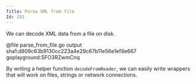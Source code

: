 ```yaml
---
Title: Parse XML from file
Id: 331
---
```


We can decode XML data from a file on disk.

@file parse_from_file.go output sha1:d809c63b9130cc223a4e29c67b11e56e1ef8e667 goplayground:SFO3RZwmCnq

By writing a helper function `decodeFromReader`, we can easily write wrappers that will work on files, strings or network connections.
